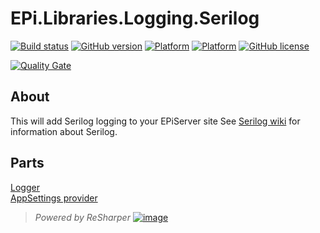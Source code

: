 # EPi.Libraries.Logging.Serilog

[![Build status](https://ci.appveyor.com/api/projects/status/dc0ds3aafwfui3a3/branch/master?svg=true)](https://ci.appveyor.com/project/jstemerdink/epi-libraries-logging-serilog/branch/master)
[![GitHub version](https://badge.fury.io/gh/jstemerdink%2FEPi.Libraries.Logging.Serilog.svg)](http://badge.fury.io/gh/jstemerdink%2FEPi.Libraries.Logging.Serilog)
[![Platform](https://img.shields.io/badge/platform-.NET%204.6.1-blue.svg?style=flat)](https://msdn.microsoft.com/en-us/library/w0x726c2%28v=vs.110%29.aspx)
[![Platform](https://img.shields.io/badge/EPiServer-%2011.0.0-orange.svg?style=flat)](http://world.episerver.com/cms/)
[![GitHub license](https://img.shields.io/badge/license-MIT%20license-blue.svg?style=flat)](LICENSE)


[![Quality Gate](https://sonarcloud.io/api/project_badges/quality_gate?project=jstemerdink:EPi.Libraries.Logging.Serilog)](https://sonarcloud.io/dashboard?id=jstemerdink%3AEPi.Libraries.Logging.Serilog)


## About
This will add Serilog logging to your EPiServer site
See [Serilog wiki](https://github.com/serilog/serilog/wiki/) for information about Serilog.

## Parts
[Logger](EPi.Libraries.Logging.Serilog/README.md)  
[AppSettings provider](EPi.Libraries.Logging.Serilog.AppSettings/README.md)  


> *Powered by ReSharper*
> [![image](https://i0.wp.com/jstemerdink.files.wordpress.com/2017/08/logo_resharper.png)](http://jetbrains.com)